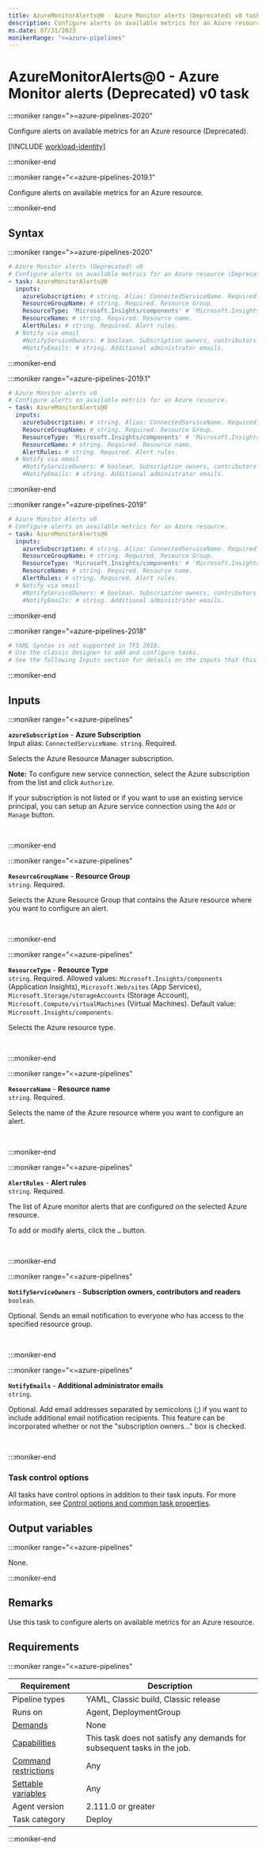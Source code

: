 ```yaml
---
title: AzureMonitorAlerts@0 - Azure Monitor alerts (Deprecated) v0 task
description: Configure alerts on available metrics for an Azure resource (Deprecated).
ms.date: 07/31/2023
monikerRange: "<=azure-pipelines"
---
```


# AzureMonitorAlerts@0 - Azure Monitor alerts (Deprecated) v0 task

<!-- :::description::: -->
:::moniker range=">=azure-pipelines-2020"

<!-- :::editable-content name="description"::: -->
Configure alerts on available metrics for an Azure resource (Deprecated).

[!INCLUDE [workload-identity](./includes/workload-identity.md)]
<!-- :::editable-content-end::: -->

:::moniker-end

:::moniker range="<=azure-pipelines-2019.1"

<!-- :::editable-content name="description"::: -->
Configure alerts on available metrics for an Azure resource.
<!-- :::editable-content-end::: -->

:::moniker-end
<!-- :::description-end::: -->

<!-- :::syntax::: -->
## Syntax

:::moniker range=">=azure-pipelines-2020"

```yaml
# Azure Monitor alerts (Deprecated) v0
# Configure alerts on available metrics for an Azure resource (Deprecated).
- task: AzureMonitorAlerts@0
  inputs:
    azureSubscription: # string. Alias: ConnectedServiceName. Required. Azure Subscription. 
    ResourceGroupName: # string. Required. Resource Group. 
    ResourceType: 'Microsoft.Insights/components' # 'Microsoft.Insights/components' | 'Microsoft.Web/sites' | 'Microsoft.Storage/storageAccounts' | 'Microsoft.Compute/virtualMachines'. Required. Resource Type. Default: Microsoft.Insights/components.
    ResourceName: # string. Required. Resource name. 
    AlertRules: # string. Required. Alert rules. 
  # Notify via email
    #NotifyServiceOwners: # boolean. Subscription owners, contributors and readers. 
    #NotifyEmails: # string. Additional administrator emails.
```

:::moniker-end

:::moniker range="=azure-pipelines-2019.1"

```yaml
# Azure Monitor alerts v0
# Configure alerts on available metrics for an Azure resource.
- task: AzureMonitorAlerts@0
  inputs:
    azureSubscription: # string. Alias: ConnectedServiceName. Required. Azure Subscription. 
    ResourceGroupName: # string. Required. Resource Group. 
    ResourceType: 'Microsoft.Insights/components' # 'Microsoft.Insights/components' | 'Microsoft.Web/sites' | 'Microsoft.Storage/storageAccounts' | 'Microsoft.Compute/virtualMachines'. Required. Resource Type. Default: Microsoft.Insights/components.
    ResourceName: # string. Required. Resource name. 
    AlertRules: # string. Required. Alert rules. 
  # Notify via email
    #NotifyServiceOwners: # boolean. Subscription owners, contributors and readers. 
    #NotifyEmails: # string. Additional administrator emails.
```

:::moniker-end

:::moniker range="=azure-pipelines-2019"

```yaml
# Azure Monitor Alerts v0
# Configure alerts on available metrics for an Azure resource.
- task: AzureMonitorAlerts@0
  inputs:
    azureSubscription: # string. Alias: ConnectedServiceName. Required. Azure Subscription. 
    ResourceGroupName: # string. Required. Resource Group. 
    ResourceType: 'Microsoft.Insights/components' # 'Microsoft.Insights/components' | 'Microsoft.Web/sites' | 'Microsoft.Storage/storageAccounts' | 'Microsoft.Compute/virtualMachines'. Required. Resource Type. Default: Microsoft.Insights/components.
    ResourceName: # string. Required. Resource name. 
    AlertRules: # string. Required. Alert rules. 
  # Notify via email
    #NotifyServiceOwners: # boolean. Subscription owners, contributors and readers. 
    #NotifyEmails: # string. Additional administrator emails.
```

:::moniker-end

:::moniker range="=azure-pipelines-2018"

```yaml
# YAML Syntax is not supported in TFS 2018.
# Use the classic designer to add and configure tasks.
# See the following Inputs section for details on the inputs that this task supports.
```

:::moniker-end
<!-- :::syntax-end::: -->

<!-- :::inputs::: -->
## Inputs

<!-- :::item name="azureSubscription"::: -->
:::moniker range="<=azure-pipelines"

**`azureSubscription`** - **Azure Subscription**<br>
Input alias: `ConnectedServiceName`. `string`. Required.<br>
<!-- :::editable-content name="helpMarkDown"::: -->
Selects the Azure Resource Manager subscription.

**Note:** To configure new service connection, select the Azure subscription from the list and click `Authorize`.

If your subscription is not listed or if you want to use an existing service principal, you can setup an Azure service connection using the `Add` or `Manage` button.
<!-- :::editable-content-end::: -->
<br>

:::moniker-end
<!-- :::item-end::: -->
<!-- :::item name="ResourceGroupName"::: -->
:::moniker range="<=azure-pipelines"

**`ResourceGroupName`** - **Resource Group**<br>
`string`. Required.<br>
<!-- :::editable-content name="helpMarkDown"::: -->
Selects the Azure Resource Group that contains the Azure resource where you want to configure an alert.
<!-- :::editable-content-end::: -->
<br>

:::moniker-end
<!-- :::item-end::: -->
<!-- :::item name="ResourceType"::: -->
:::moniker range="<=azure-pipelines"

**`ResourceType`** - **Resource Type**<br>
`string`. Required. Allowed values: `Microsoft.Insights/components` (Application Insights), `Microsoft.Web/sites` (App Services), `Microsoft.Storage/storageAccounts` (Storage Account), `Microsoft.Compute/virtualMachines` (Virtual Machines). Default value: `Microsoft.Insights/components`.<br>
<!-- :::editable-content name="helpMarkDown"::: -->
Selects the Azure resource type.
<!-- :::editable-content-end::: -->
<br>

:::moniker-end
<!-- :::item-end::: -->
<!-- :::item name="ResourceName"::: -->
:::moniker range="<=azure-pipelines"

**`ResourceName`** - **Resource name**<br>
`string`. Required.<br>
<!-- :::editable-content name="helpMarkDown"::: -->
Selects the name of the Azure resource where you want to configure an alert.
<!-- :::editable-content-end::: -->
<br>

:::moniker-end
<!-- :::item-end::: -->
<!-- :::item name="AlertRules"::: -->
:::moniker range="<=azure-pipelines"

**`AlertRules`** - **Alert rules**<br>
`string`. Required.<br>
<!-- :::editable-content name="helpMarkDown"::: -->
The list of Azure monitor alerts that are configured on the selected Azure resource.

To add or modify alerts, click the `…` button.
<!-- :::editable-content-end::: -->
<br>

:::moniker-end
<!-- :::item-end::: -->
<!-- :::item name="NotifyServiceOwners"::: -->
:::moniker range="<=azure-pipelines"

**`NotifyServiceOwners`** - **Subscription owners, contributors and readers**<br>
`boolean`.<br>
<!-- :::editable-content name="helpMarkDown"::: -->
Optional. Sends an email notification to everyone who has access to the specified resource group.
<!-- :::editable-content-end::: -->
<br>

:::moniker-end
<!-- :::item-end::: -->
<!-- :::item name="NotifyEmails"::: -->
:::moniker range="<=azure-pipelines"

**`NotifyEmails`** - **Additional administrator emails**<br>
`string`.<br>
<!-- :::editable-content name="helpMarkDown"::: -->
Optional. Add email addresses separated by semicolons (;) if you want to include additional email notification recipients. This feature can be incorporated whether or not the "subscription owners..." box is checked.
<!-- :::editable-content-end::: -->
<br>

:::moniker-end
<!-- :::item-end::: -->

### Task control options

All tasks have control options in addition to their task inputs. For more information, see [Control options and common task properties](/azure/devops/pipelines/yaml-schema/steps-task#common-task-properties).
<!-- :::inputs-end::: -->

<!-- :::outputVariables::: -->
## Output variables

:::moniker range="<=azure-pipelines"

None.

:::moniker-end
<!-- :::outputVariables-end::: -->

<!-- :::remarks::: -->
<!-- :::editable-content name="remarks"::: -->
## Remarks

Use this task to configure alerts on available metrics for an Azure resource.
<!-- :::editable-content-end::: -->
<!-- :::remarks-end::: -->

<!-- :::examples::: -->
<!-- :::editable-content name="examples"::: -->
<!-- :::editable-content-end::: -->
<!-- :::examples-end::: -->

<!-- :::properties::: -->
## Requirements

:::moniker range="<=azure-pipelines"

| Requirement | Description |
|-------------|-------------|
| Pipeline types | YAML, Classic build, Classic release |
| Runs on | Agent, DeploymentGroup |
| [Demands](/azure/devops/pipelines/process/demands) | None |
| [Capabilities](/azure/devops/pipelines/agents/agents#capabilities) | This task does not satisfy any demands for subsequent tasks in the job. |
| [Command restrictions](/azure/devops/pipelines/security/templates#agent-logging-command-restrictions) | Any |
| [Settable variables](/azure/devops/pipelines/security/templates#agent-logging-command-restrictions) | Any |
| Agent version |  2.111.0 or greater |
| Task category | Deploy |

:::moniker-end
<!-- :::properties-end::: -->

<!-- :::see-also::: -->
<!-- :::editable-content name="seeAlso"::: -->
<!-- :::editable-content-end::: -->
<!-- :::see-also-end::: -->
